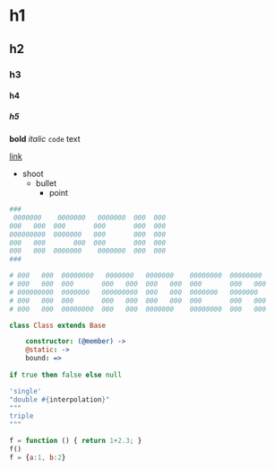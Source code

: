 # h1
## h2
### h3
#### h4
##### h5

**bold** *italic* `code` text

[link](http://dot.com/dir/page.html)

- shoot
    - bullet
        - point
        
```coffeescript
###
 0000000    0000000   0000000  000  000  
000   000  000       000       000  000  
000000000  0000000   000       000  000  
000   000       000  000       000  000  
000   000  0000000    0000000  000  000  
###

# 000   000  00000000   0000000   0000000    00000000  00000000   
# 000   000  000       000   000  000   000  000       000   000  
# 000000000  0000000   000000000  000   000  0000000   0000000    
# 000   000  000       000   000  000   000  000       000   000  
# 000   000  00000000  000   000  0000000    00000000  000   000  

class Class extends Base

    constructor: (@member) ->
    @static: ->
    bound: =>
    
if true then false else null

'single'
"double #{interpolation}"
"""
triple
"""
```

```javascript
f = function () { return 1+2.3; }
f()
f = {a:1, b:2}
```